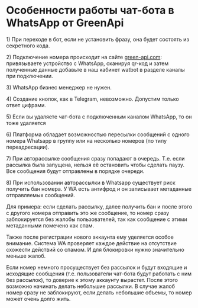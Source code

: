 # Особенности работы чат-бота в WhatsApp от GreenApi

1\) При переходе в бот, если не установить фразу, она будет состоять из секретного кода.

2\) Подключение номера происходит на сайте [green-api.com](https://green-api.com/): привязываете устройство с WhatsApp, сканируя qr-код и затем полученные данные добавьте в наш кабинет watbot в разделе каналы при подключении.

3\) WhatsApp бизнес менеджер не нужен.

4\) Создание кнопок, как в Telegram, невозможно. Допустим только ответ цифрами.

5\) Если вы удаляете чат-бота с подключенным каналом WhatsApp, то он тоже удаляется

6\) Платформа обладает возможностью пересылки сообщений с одного номера Whatsapp в группу или на несколько номеров (по типу переадресации).

7\) При авторассылке сообщения сразу попадают в очередь. Т.е. если рассылка была запущена, нельзя её остановить чтобы сделать паузу. Все сообщения будут отправлены в порядке очереди.

8\) При использовании авторассылки в Whatsapp существует риск получить бан номера. У WA есть антифрод и он записывает метаданные отправляемых сообщений.

Для примера: если сделать рассылку, далее получить бан и после этого с другого номера отправить это же сообщение, то номер сразу заблокируется без жалобы пользователей, так как сообщение с этими метаданными помечено как спам.

Также после регистрации нового аккаунта ему уделяется особое внимание. Система WA проверяет каждое действие на отсутствие схожести действий со спамом. И для блокировки нужно значительно меньше жалоб.

Если номер немного просуществует без рассылок и будут входящие и исходящие сообщения (т.е. пользователи чат-бота будут работать с ним без рассылок), то доверие к этому аккаунту вырастет. После этого возможно начинать делать небольшие рассылки. В случае жалоб номер сразу не заблокируют, если делать небольшие объемы, то номер может очень долго жить.
